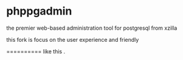 phppgadmin
==========

the premier web-based administration tool for postgresql from xzilla

this fork is focus on the user experience and friendly

==========
like this .


